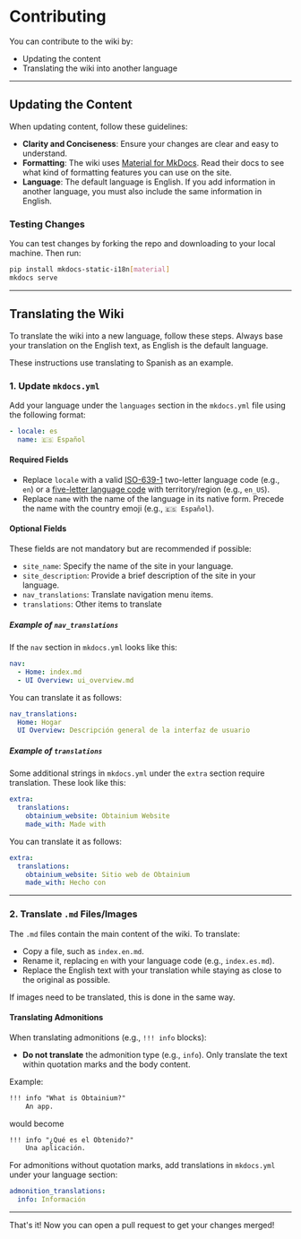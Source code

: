 # Contributing

You can contribute to the wiki by:

- Updating the content
- Translating the wiki into another language

---

## Updating the Content

When updating content, follow these guidelines:

- **Clarity and Conciseness**: Ensure your changes are clear and easy to understand.
- **Formatting**: The wiki uses [Material for MkDocs](https://squidfunk.github.io/mkdocs-material/). Read their docs to see what kind of formatting features you can use on the site.
- **Language**: The default language is English. If you add information in another language, you must also include the same information in English.

### Testing Changes

You can test changes by forking the repo and downloading to your local machine. Then run:

```bash
pip install mkdocs-static-i18n[material]
mkdocs serve
```

---

## Translating the Wiki

To translate the wiki into a new language, follow these steps. Always base your translation on the English text, as English is the default language.

These instructions use translating to Spanish as an example.

### 1. Update `mkdocs.yml`

Add your language under the `languages` section in the `mkdocs.yml` file using the following format:

```yaml
- locale: es
  name: 🇪🇸 Español
```

#### **Required Fields**

- Replace `locale` with a valid [ISO-639-1](https://en.wikipedia.org/wiki/ISO_639-1) two-letter language code (e.g., `en`) or a [five-letter language code](https://www.mkdocs.org/user-guide/localizing-your-theme/#supported-locales) with territory/region (e.g., `en_US`).
- Replace `name` with the name of the language in its native form. Precede the name with the country emoji (e.g., `🇪🇸 Español`).

#### **Optional Fields**

These fields are not mandatory but are recommended if possible:

- `site_name`: Specify the name of the site in your language.
- `site_description`: Provide a brief description of the site in your language.
- `nav_translations`: Translate navigation menu items.
- `translations`: Other items to translate

##### Example of `nav_translations`

If the `nav` section in `mkdocs.yml` looks like this:

```yaml
nav:
  - Home: index.md
  - UI Overview: ui_overview.md
```

You can translate it as follows:

```yaml
nav_translations:
  Home: Hogar
  UI Overview: Descripción general de la interfaz de usuario
```

##### Example of `translations`

Some additional strings in `mkdocs.yml` under the `extra` section require translation. These look like this:

```yaml
extra:
  translations:
    obtainium_website: Obtainium Website
    made_with: Made with
```

You can translate it as follows:

```yaml
extra:
  translations:
    obtainium_website: Sitio web de Obtainium
    made_with: Hecho con
```

---

### 2. Translate `.md` Files/Images

The `.md` files contain the main content of the wiki. To translate:

- Copy a file, such as `index.en.md`.
- Rename it, replacing `en` with your language code (e.g., `index.es.md`).
- Replace the English text with your translation while staying as close to the original as possible.

If images need to be translated, this is done in the same way.

#### Translating Admonitions

When translating admonitions (e.g., `!!! info` blocks):

- **Do not translate** the admonition type (e.g., `info`). Only translate the text within quotation marks and the body content.

Example:

```markdown
!!! info "What is Obtainium?"
    An app.
```

would become 

```markdown
!!! info "¿Qué es el Obtenido?"
    Una aplicación.
```

For admonitions without quotation marks, add translations in `mkdocs.yml` under your language section:

```yaml
admonition_translations:
  info: Información
```

---

That's it! Now you can open a pull request to get your changes merged!
